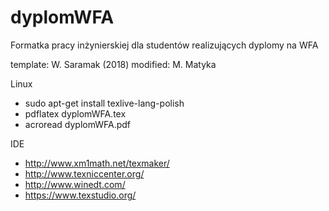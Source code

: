# dyplomWFA
Formatka pracy inżynierskiej dla studentów realizujących dyplomy na WFA

template: W. Saramak (2018)
modified: M. Matyka

Linux
- sudo apt-get install texlive-lang-polish
- pdflatex dyplomWFA.tex
- acroread dyplomWFA.pdf

IDE
- http://www.xm1math.net/texmaker/
- http://www.texniccenter.org/
- http://www.winedt.com/
- https://www.texstudio.org/
